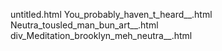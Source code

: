 untitled.html
You_probably_haven_t_heard__.html
Neutra_tousled_man_bun_art__.html
div_Meditation_brooklyn_meh_neutra__.html
